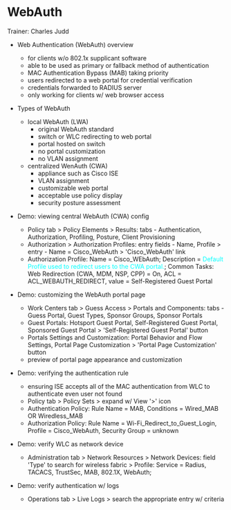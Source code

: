 # WebAuth

Trainer: Charles Judd


- Web Authentication (WebAuth) overview
  - for clients w/o 802.1x supplicant software
  - able to be used as primary or fallback method of authentication
  - MAC Authentication Bypass (MAB) taking priority
  - users redirected to a web portal for credential verification
  - credentials forwarded to RADIUS server
  - only working for clients w/ web browser access


- Types of WebAuth
  - local WebAuth (LWA)
    - original WebAuth standard
    - switch or WLC redirecting to web portal
    - portal hosted on switch
    - no portal customization
    - no VLAN assignment
  - centralized WenAuth (CWA)
    - appliance such as Cisco ISE
    - VLAN assignment
    - customizable web portal
    - acceptable use policy display
    - security posture assessment


- Demo: viewing central WebAuth (CWA) config
  - Policy tab > Policy Elements > Results: tabs - Authentication, Authorization, Profiling, Posture, Client Provisioning
  - Authorization > Authorization Profiles: entry fields - Name, Profile > entry - Name = Cisco_WebAuth > 'Cisco_WebAuth' link
  - Authorization Profile: Name = Cisco_WEbAuth; Description = <span style="color: cyan;">Default Profile used to redirect users to the CWA portal.</span>; Common Tasks: Web Redirection (CWA, MDM, NSP, CPP) = On, ACL = ACL_WEBAUTH_REDIRECT, value = Self-Registered Guest Portal


- Demo: customizing the WebAuth portal page
  - Work Centers tab > Guess Access > Portals and Components: tabs - Guess Portal, Guest Types, Sponsor Groups, Sponsor Portals
  - Guest Portals: Hotsport Guest Portal, Self-Registered Guest Portal, Sponsored Guest Portal > 'Self-Registered Guest Portal' button
  - Portals Settings and Customization: Portal Behavior and Flow Settings, Portal Page Customization > 'Portal Page Customization' button
  - preview of portal page appearance and customization


- Demo: verifying the authentication rule
  - ensuring ISE accepts all of the MAC authentication from WLC to authenticate even user not found
  - Policy tab > Policy Sets > expand w/ View '>' icon
  - Authentication Policy: Rule Name = MAB, Conditions = Wired_MAB OR Wiredless_MAB
  - Authorization Policy: Rule Name = Wi-Fi_Redirect_to_Guest_Login, Profile = Cisco_WebAuth, Security Group = unknown


- Demo: verify WLC as network device
  - Administration tab > Network Resources > Network Devices: field 'Type' to search for wireless fabric > Profile: Service = Radius, TACACS, TrustSec, MAB, 802.1X, WebAuth; 


- Demo: verify authentication w/ logs
  - Operations tab > Live Logs > search the appropriate entry w/ criteria




